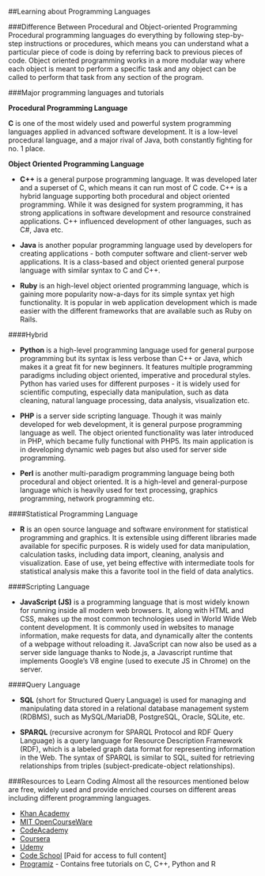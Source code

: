##Learning about Programming Languages 

###Difference Between Procedural and Object-oriented Programming
Procedural programming languages do everything by following step-by-step instructions or procedures, which means you can understand what a particular piece of code is doing by referring back to previous pieces of code. Object oriented programming works in a more modular way where each object is meant to perform a specific task and any object can be called to perform that task from any section of the program.

###Major programming languages and tutorials 

**Procedural Programming Language**

**C** is one of the most widely used and powerful system programming languages applied in advanced software development. It is a low-level procedural language, and a major rival of Java, both constantly fighting for no. 1 place. 

**Object Oriented Programming Language**

* **C++** is a general purpose programming language. It was developed later and a superset of C, which means it can run most of C code. C++ is a hybrid language supporting both procedural and object oriented programming. While it was designed for system programming, it has strong applications in software development and resource constrained applications. C++ influenced development of other languages, such as C#, Java etc.

* **Java** is another popular programming language used by developers for creating applications - both computer software and client-server web applications. It is a class-based and object oriented general purpose language with similar syntax to C and C++. 

* **Ruby** is an high-level object oriented programming language, which is gaining more popularity now-a-days for its simple syntax yet high functionality. It is popular in web application development which is made easier with the different frameworks that are available such as Ruby on Rails. 

####Hybrid

* **Python** is a high-level programming language used for general purpose programming but its syntax is less verbose than C++ or Java, which makes it a great fit for new beginners. It features multiple programming paradigms including object oriented, imperative and procedural styles. Python has varied uses for different purposes - it is widely used for scientific computing, especially data manipulation, such as data cleaning, natural language processing, data analysis, visualization etc. 

* **PHP** is a server side scripting language. Though it was mainly developed for web development, it is general purpose programming language as well. The object oriented functionality was later introduced in PHP, which became fully functional with PHP5. Its main application is in developing dynamic web pages but also used for server side programming.

* **Perl** is another multi-paradigm programming language being both procedural and object oriented. It is a high-level and general-purpose language which is heavily used for text processing, graphics programming, network programming etc. 

####Statistical Programming Language 

* **R** is an open source language and software environment for statistical programming and graphics. It is extensible using different libraries made available for specific purposes. R is widely used for data manipulation, calculation tasks, including data import, cleaning, analysis and visualization. Ease of use, yet being effective with intermediate tools for statistical analysis make this a favorite tool in the field of data analytics. 

####Scripting Language

* **JavaScript (JS)** is a programming language that is most widely known for running inside all modern web browsers. It, along with HTML and CSS, makes up the most common technologies used in World Wide Web content development. It is commonly used in websites to manage information, make requests for data, and dynamically alter the contents of a webpage without reloading it. JavaScript can now also be used as a server side language thanks to Node.js, a Javascript runtime that implements Google’s V8 engine (used to execute JS in Chrome) on the server.

####Query Language

* **SQL** (short for Structured Query Language) is used for managing and manipulating data stored in a relational database management system (RDBMS), such as MySQL/MariaDB, PostgreSQL, Oracle, SQLite, etc.

* **SPARQL** (recursive acronym for SPARQL Protocol and RDF Query Language) is a query language for Resource Description Framework (RDF), which is a labeled graph data format for representing information in the Web. The syntax of SPARQL is similar to SQL, suited for retrieving relationships from triples (subject-predicate-object relationships).

###Resources to Learn Coding 
Almost all the resources mentioned below are free, widely used and provide enriched courses on different areas including different programming languages. 
* [Khan Academy](https://www.khanacademy.org/)
* [MIT OpenCourseWare](https://ocw.mit.edu/index.htm)
* [CodeAcademy](https://www.codecademy.com/)
* [Coursera](https://www.coursera.org/) 
* [Udemy](https://www.udemy.com/courses/)
* [Code School](https://www.codeschool.com/) [Paid for  access to full content]
* [Programiz](https://www.programiz.com/) - Contains free tutorials on C, C++, Python and R
